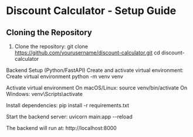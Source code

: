 # Discount Calculator - Setup Guide

## Cloning the Repository

1. Clone the repository:
git clone https://github.com/yourusername/discount-calculator.git
cd discount-calculator



Backend Setup (Python/FastAPI)
Create and activate virtual environment:
Create virtual environment
python -m venv venv

Activate virtual environment
On macOS/Linux:
source venv/bin/activate
On Windows:
venv\Scripts\activate

Install dependencies:
pip install -r requirements.txt

Start the backend server:
uvicorn main:app --reload

The backend will run at: http://localhost:8000

